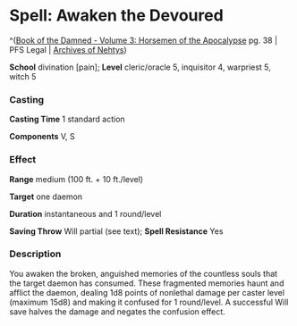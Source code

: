 # Spell: Awaken the Devoured

^([Book of the Damned - Volume 3: Horsemen of the Apocalypse][ss-awaken-the-devoured] pg. 38 | PFS Legal | [Archives of Nehtys][sn-awaken-the-devoured])

**School** divination [pain]; **Level** cleric/oracle 5, inquisitor 4, warpriest 5, witch 5

### Casting

**Casting Time** 1 standard action  

**Components** V, S

### Effect

**Range** medium (100 ft. + 10 ft./level)  

**Target** one daemon  

**Duration** instantaneous and 1 round/level  

**Saving Throw** Will partial (see text); **Spell Resistance** Yes

### Description

You awaken the broken, anguished memories of the countless souls that the target daemon has consumed. These fragmented memories haunt and afflict the daemon, dealing 1d8 points of nonlethal damage per caster level (maximum 15d8) and making it confused for 1 round/level. A successful Will save halves the damage and negates the confusion effect.

[ss-awaken-the-devoured]: http://paizo.com/products/btpy8odg
[sn-awaken-the-devoured]: http://www.archivesofnethys.com/SpellDisplay.aspx?ItemName=Awaken%20the%20Devoured